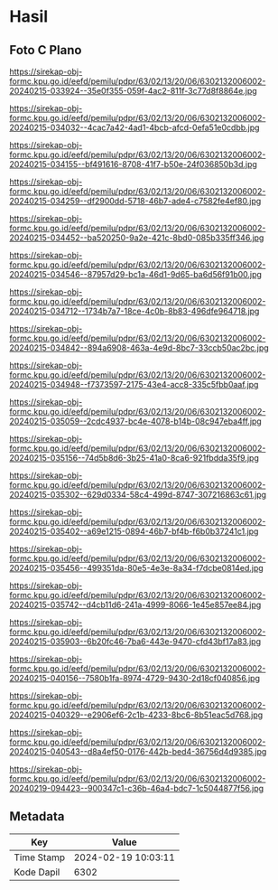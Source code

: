 # Hasil

## Foto C Plano

https://sirekap-obj-formc.kpu.go.id/eefd/pemilu/pdpr/63/02/13/20/06/6302132006002-20240215-033924--35e0f355-059f-4ac2-811f-3c77d8f8864e.jpg

https://sirekap-obj-formc.kpu.go.id/eefd/pemilu/pdpr/63/02/13/20/06/6302132006002-20240215-034032--4cac7a42-4ad1-4bcb-afcd-0efa51e0cdbb.jpg

https://sirekap-obj-formc.kpu.go.id/eefd/pemilu/pdpr/63/02/13/20/06/6302132006002-20240215-034155--bf491616-8708-41f7-b50e-24f036850b3d.jpg

https://sirekap-obj-formc.kpu.go.id/eefd/pemilu/pdpr/63/02/13/20/06/6302132006002-20240215-034259--df2900dd-5718-46b7-ade4-c7582fe4ef80.jpg

https://sirekap-obj-formc.kpu.go.id/eefd/pemilu/pdpr/63/02/13/20/06/6302132006002-20240215-034452--ba520250-9a2e-421c-8bd0-085b335ff346.jpg

https://sirekap-obj-formc.kpu.go.id/eefd/pemilu/pdpr/63/02/13/20/06/6302132006002-20240215-034546--87957d29-bc1a-46d1-9d65-ba6d56f91b00.jpg

https://sirekap-obj-formc.kpu.go.id/eefd/pemilu/pdpr/63/02/13/20/06/6302132006002-20240215-034712--1734b7a7-18ce-4c0b-8b83-496dfe964718.jpg

https://sirekap-obj-formc.kpu.go.id/eefd/pemilu/pdpr/63/02/13/20/06/6302132006002-20240215-034842--894a6908-463a-4e9d-8bc7-33ccb50ac2bc.jpg

https://sirekap-obj-formc.kpu.go.id/eefd/pemilu/pdpr/63/02/13/20/06/6302132006002-20240215-034948--f7373597-2175-43e4-acc8-335c5fbb0aaf.jpg

https://sirekap-obj-formc.kpu.go.id/eefd/pemilu/pdpr/63/02/13/20/06/6302132006002-20240215-035059--2cdc4937-bc4e-4078-b14b-08c947eba4ff.jpg

https://sirekap-obj-formc.kpu.go.id/eefd/pemilu/pdpr/63/02/13/20/06/6302132006002-20240215-035156--74d5b8d6-3b25-41a0-8ca6-921fbdda35f9.jpg

https://sirekap-obj-formc.kpu.go.id/eefd/pemilu/pdpr/63/02/13/20/06/6302132006002-20240215-035302--629d0334-58c4-499d-8747-307216863c61.jpg

https://sirekap-obj-formc.kpu.go.id/eefd/pemilu/pdpr/63/02/13/20/06/6302132006002-20240215-035402--a69e1215-0894-46b7-bf4b-f6b0b37241c1.jpg

https://sirekap-obj-formc.kpu.go.id/eefd/pemilu/pdpr/63/02/13/20/06/6302132006002-20240215-035456--499351da-80e5-4e3e-8a34-f7dcbe0814ed.jpg

https://sirekap-obj-formc.kpu.go.id/eefd/pemilu/pdpr/63/02/13/20/06/6302132006002-20240215-035742--d4cb11d6-241a-4999-8066-1e45e857ee84.jpg

https://sirekap-obj-formc.kpu.go.id/eefd/pemilu/pdpr/63/02/13/20/06/6302132006002-20240215-035903--6b20fc46-7ba6-443e-9470-cfd43bf17a83.jpg

https://sirekap-obj-formc.kpu.go.id/eefd/pemilu/pdpr/63/02/13/20/06/6302132006002-20240215-040156--7580b1fa-8974-4729-9430-2d18cf040856.jpg

https://sirekap-obj-formc.kpu.go.id/eefd/pemilu/pdpr/63/02/13/20/06/6302132006002-20240215-040329--e2906ef6-2c1b-4233-8bc6-8b51eac5d768.jpg

https://sirekap-obj-formc.kpu.go.id/eefd/pemilu/pdpr/63/02/13/20/06/6302132006002-20240215-040543--d8a4ef50-0176-442b-bed4-36756d4d9385.jpg

https://sirekap-obj-formc.kpu.go.id/eefd/pemilu/pdpr/63/02/13/20/06/6302132006002-20240219-094423--900347c1-c36b-46a4-bdc7-1c5044877f56.jpg


## Metadata

| Key        | Value               |
| ---------- | ------------------- |
| Time Stamp | 2024-02-19 10:03:11 |
| Kode Dapil | 6302                |



